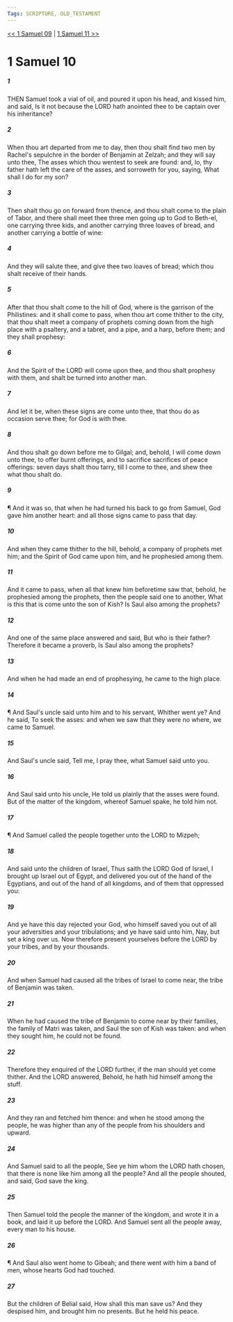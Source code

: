 ```yaml
---
Tags: SCRIPTURE, OLD_TESTAMENT
---
```


[<< 1 Samuel 09](OLD_TESTAMENT/09_1_Samuel/1_Samuel_09.md) | [1 Samuel 11 >>](OLD_TESTAMENT/09_1_Samuel/1_Samuel_11.md)

# 1 Samuel 10

##### 1
 THEN Samuel took a vial of oil, and poured it upon his head, and kissed him, and said, Is it not because the LORD hath anointed thee to be captain over his inheritance?
##### 2
 When thou art departed from me to day, then thou shalt find two men by Rachel's sepulchre in the border of Benjamin at Zelzah; and they will say unto thee, The asses which thou wentest to seek are found: and, lo, thy father hath left the care of the asses, and sorroweth for you, saying, What shall I do for my son?
##### 3
 Then shalt thou go on forward from thence, and thou shalt come to the plain of Tabor, and there shall meet thee three men going up to God to Beth-el, one carrying three kids, and another carrying three loaves of bread, and another carrying a bottle of wine:
##### 4
 And they will salute thee, and give thee two loaves of bread; which thou shalt receive of their hands.
##### 5
 After that thou shalt come to the hill of God, where is the garrison of the Philistines: and it shall come to pass, when thou art come thither to the city, that thou shalt meet a company of prophets coming down from the high place with a psaltery, and a tabret, and a pipe, and a harp, before them; and they shall prophesy:
##### 6
 And the Spirit of the LORD will come upon thee, and thou shalt prophesy with them, and shalt be turned into another man.
##### 7
 And let it be, when these signs are come unto thee, that thou do as occasion serve thee; for God is with thee.
##### 8
 And thou shalt go down before me to Gilgal; and, behold, I will come down unto thee, to offer burnt offerings, and to sacrifice sacrifices of peace offerings: seven days shalt thou tarry, till I come to thee, and shew thee what thou shalt do.
##### 9
 ¶ And it was so, that when he had turned his back to go from Samuel, God gave him another heart: and all those signs came to pass that day.
##### 10
 And when they came thither to the hill, behold, a company of prophets met him; and the Spirit of God came upon him, and he prophesied among them.
##### 11
 And it came to pass, when all that knew him beforetime saw that, behold, he prophesied among the prophets, then the people said one to another, What is this that is come unto the son of Kish?  Is Saul also among the prophets?
##### 12
 And one of the same place answered and said, But who is their father?  Therefore it became a proverb, Is Saul also among the prophets?
##### 13
 And when he had made an end of prophesying, he came to the high place.
##### 14
 ¶ And Saul's uncle said unto him and to his servant, Whither went ye?  And he said, To seek the asses: and when we saw that they were no where, we came to Samuel.
##### 15
 And Saul's uncle said, Tell me, I pray thee, what Samuel said unto you.
##### 16
 And Saul said unto his uncle, He told us plainly that the asses were found.  But of the matter of the kingdom, whereof Samuel spake, he told him not.
##### 17
 ¶ And Samuel called the people together unto the LORD to Mizpeh;
##### 18
 And said unto the children of Israel, Thus saith the LORD God of Israel, I brought up Israel out of Egypt, and delivered you out of the hand of the Egyptians, and out of the hand of all kingdoms, and of them that oppressed you:
##### 19
 And ye have this day rejected your God, who himself saved you out of all your adversities and your tribulations; and ye have said unto him, Nay, but set a king over us.  Now therefore present yourselves before the LORD by your tribes, and by your thousands.
##### 20
 And when Samuel had caused all the tribes of Israel to come near, the tribe of Benjamin was taken.
##### 21
 When he had caused the tribe of Benjamin to come near by their families, the family of Matri was taken, and Saul the son of Kish was taken: and when they sought him, he could not be found.
##### 22
 Therefore they enquired of the LORD further, if the man should yet come thither.  And the LORD answered, Behold, he hath hid himself among the stuff.
##### 23
 And they ran and fetched him thence: and when he stood among the people, he was higher than any of the people from his shoulders and upward.
##### 24
 And Samuel said to all the people, See ye him whom the LORD hath chosen, that there is none like him among all the people? And all the people shouted, and said, God save the king.
##### 25
 Then Samuel told the people the manner of the kingdom, and wrote it in a book, and laid it up before the LORD.  And Samuel sent all the people away, every man to his house.
##### 26
 ¶ And Saul also went home to Gibeah; and there went with him a band of men, whose hearts God had touched.
##### 27
 But the children of Belial said, How shall this man save us? And they despised him, and brought him no presents.  But he held his peace.
